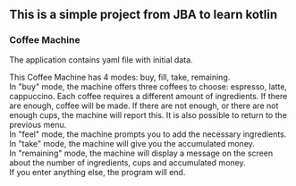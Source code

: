 ## This is a simple project from JBA to learn kotlin
### Coffee Machine
The application contains yaml file with initial data.   

This Coffee Machine has 4 modes: buy, fill, take, remaining.    
In "buy" mode, the machine offers three coffees to choose: espresso, latte, cappuccino.
Each coffee requires a different amount of ingredients. If there are enough, coffee will be made.
If there are not enough, or there are not enough cups, the machine will report this.
It is also possible to return to the previous menu.     
In "feel" mode, the machine prompts you to add the necessary ingredients.       
In "take" mode, the machine will give you the accumulated money.        
In "remaining" mode, the machine will display a message on the screen about the number of ingredients, cups and accumulated money.      
If you enter anything else, the program will end.